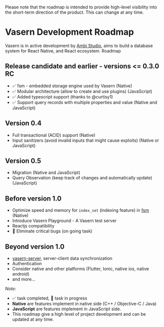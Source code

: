 Please note that the roadmap is intended to provide high-level visibility into the short-term direction of the product. This can change at any time.

# Vasern Development Roadmap

Vasern is in active development by [Ambi Studio](https://ambi.studio), aims to build a database system for React Native, and React ecosystem. Roadmap 

## Release candidate and earlier - versions <= 0.3.0 RC

- ✅ fsm - embedded storage engine used by Vasern (Native)
- ✅ Modular architecture (allow to create and use plugins) (JavaScript)
- ✅ Added typescript support (thanks to @curtisy1)
- ✅ Support query records with multiple properties and value (Native and JavaScript) 

## Version 0.4

- Full transactional (ACID) support (Native)
- Input sanitizers (avoid invalid inputs that might cause exploits) (Native or JavaScript)

## Version 0.5 

- Migration (Native and JavaScript) 
- Query Observation (keep track of changes and automatically update) (JavaScript)

## Before version 1.0

- Optimize speed and memory for `index_set` (indexing feature) in [fsm](https://github.com/vasern/fsm) (Native)
- Introduce Vasern Playground - A Vasern test server
- Reactjs compatibility
- 🔸 Eliminate critical bugs (on going task)

## Beyond version 1.0

- [vasern-server](https://github.com/vasern/vasern-server), server-client data synchronization
- Authentication
- Consider native and other platforms (Flutter, Ionic, native ios, native android)
- and more...


_Note:_ 

- ✅ task completed, 🔸 task in progress
- **Native** are features implement in native side (C++ / Objective-C / Java)
- **JavaScript** are features implement in JavaScript side.
- This roadmap give a high level of project development and can be updated at any time.
